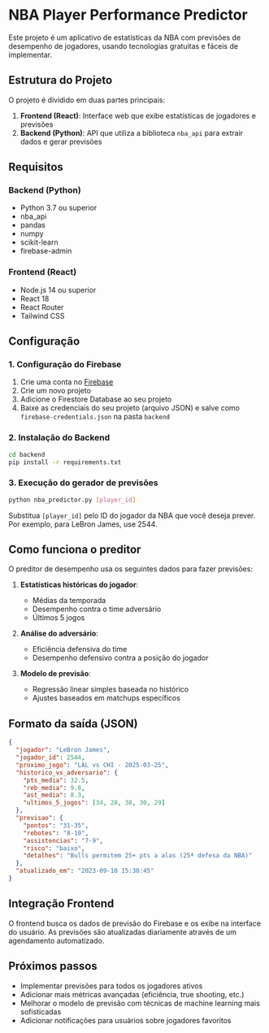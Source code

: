 
# NBA Player Performance Predictor

Este projeto é um aplicativo de estatísticas da NBA com previsões de desempenho de jogadores, usando tecnologias gratuitas e fáceis de implementar.

## Estrutura do Projeto

O projeto é dividido em duas partes principais:

1. **Frontend (React)**: Interface web que exibe estatísticas de jogadores e previsões
2. **Backend (Python)**: API que utiliza a biblioteca `nba_api` para extrair dados e gerar previsões

## Requisitos

### Backend (Python)
- Python 3.7 ou superior
- nba_api
- pandas
- numpy
- scikit-learn
- firebase-admin

### Frontend (React)
- Node.js 14 ou superior
- React 18
- React Router
- Tailwind CSS

## Configuração

### 1. Configuração do Firebase

1. Crie uma conta no [Firebase](https://firebase.google.com/)
2. Crie um novo projeto
3. Adicione o Firestore Database ao seu projeto
4. Baixe as credenciais do seu projeto (arquivo JSON) e salve como `firebase-credentials.json` na pasta `backend`

### 2. Instalação do Backend

```bash
cd backend
pip install -r requirements.txt
```

### 3. Execução do gerador de previsões

```bash
python nba_predictor.py [player_id]
```

Substitua `[player_id]` pelo ID do jogador da NBA que você deseja prever. Por exemplo, para LeBron James, use 2544.

## Como funciona o preditor

O preditor de desempenho usa os seguintes dados para fazer previsões:

1. **Estatísticas históricas do jogador**:
   - Médias da temporada
   - Desempenho contra o time adversário
   - Últimos 5 jogos

2. **Análise do adversário**:
   - Eficiência defensiva do time
   - Desempenho defensivo contra a posição do jogador

3. **Modelo de previsão**:
   - Regressão linear simples baseada no histórico
   - Ajustes baseados em matchups específicos

## Formato da saída (JSON)

```json
{
  "jogador": "LeBron James",
  "jogador_id": 2544,
  "proximo_jogo": "LAL vs CHI - 2025-03-25",
  "historico_vs_adversario": {
    "pts_media": 32.5,
    "reb_media": 9.8,
    "ast_media": 8.3,
    "ultimos_5_jogos": [34, 28, 38, 30, 29]
  },
  "previsao": {
    "pontos": "31-35",
    "rebotes": "8-10",
    "assistencias": "7-9",
    "risco": "baixo",
    "detalhes": "Bulls permitem 25+ pts a alas (25ª defesa da NBA)"
  },
  "atualizado_em": "2023-09-10 15:30:45"
}
```

## Integração Frontend

O frontend busca os dados de previsão do Firebase e os exibe na interface do usuário. As previsões são atualizadas diariamente através de um agendamento automatizado.

## Próximos passos

- Implementar previsões para todos os jogadores ativos
- Adicionar mais métricas avançadas (eficiência, true shooting, etc.)
- Melhorar o modelo de previsão com técnicas de machine learning mais sofisticadas
- Adicionar notificações para usuários sobre jogadores favoritos
